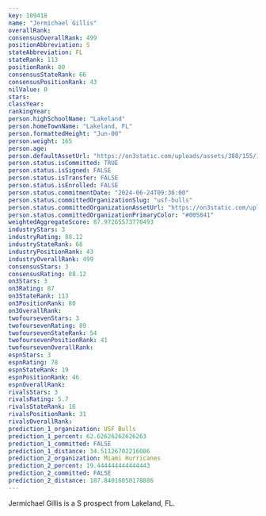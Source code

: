 ```yaml
---
key: 109418
name: "Jermichael Gillis"
overallRank: 
consensusOverallRank: 499
positionAbbreviation: S
stateAbbreviation: FL
stateRank: 113
positionRank: 80
consensusStateRank: 66
consensusPositionRank: 43
nilValue: 0
stars: 
classYear: 
rankingYear: 
person.highSchoolName: "Lakeland"
person.homeTownName: "Lakeland, FL"
person.formattedHeight: "Jun-00"
person.weight: 165
person.age: 
person.defaultAssetUrl: "https://on3static.com/uploads/assets/388/155/155388.png"
person.status.isCommitted: TRUE
person.status.isSigned: FALSE
person.status.isTransfer: FALSE
person.status.isEnrolled: FALSE
person.status.commitmentDate: "2024-06-24T09:36:00"
person.status.committedOrganizationSlug: "usf-bulls"
person.status.committedOrganizationAssetUrl: "https://on3static.com/uploads/assets/309/150/150309.svg"
person.status.committedOrganizationPrimaryColor: "#005841"
weightedAggregateScore: 87.97265573770493
industryStars: 3
industryRating: 88.12
industryStateRank: 66
industryPositionRank: 43
industryOverallRank: 499
consensusStars: 3
consensusRating: 88.12
on3Stars: 3
on3Rating: 87
on3StateRank: 113
on3PositionRank: 80
on3OverallRank: 
twofoursevenStars: 3
twofoursevenRating: 89
twofoursevenStateRank: 54
twofoursevenPositionRank: 41
twofoursevenOverallRank: 
espnStars: 3
espnRating: 78
espnStateRank: 19
espnPositionRank: 46
espnOverallRank: 
rivalsStars: 3
rivalsRating: 5.7
rivalsStateRank: 16
rivalsPositionRank: 31
rivalsOverallRank: 
prediction_1_organization: USF Bulls
prediction_1_percent: 62.62626262626263
prediction_1_committed: FALSE
prediction_1_distance: 34.51126702216086
prediction_2_organization: Miami Hurricanes
prediction_2_percent: 19.444444444444443
prediction_2_committed: FALSE
prediction_2_distance: 187.84016050178886
---
```

Jermichael Gillis is a S prospect from Lakeland, FL.